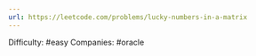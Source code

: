 ```yaml
---
url: https://leetcode.com/problems/lucky-numbers-in-a-matrix
---
```


Difficulty: #easy
Companies: #oracle